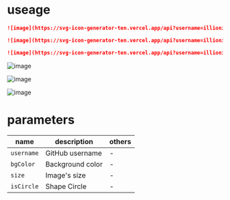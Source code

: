 # useage

```md
![image](https://svg-icon-generator-ten.vercel.app/api?username=illionillion)

![image](https://svg-icon-generator-ten.vercel.app/api?username=illionillion&size=200&bgColor=red")

![image](https://svg-icon-generator-ten.vercel.app/api?username=illionillion&size=200&bgColor=pink&isCircle=true)
```

![image](https://svg-icon-generator-ten.vercel.app/api?username=illionillion)

![image](https://svg-icon-generator-ten.vercel.app/api?username=illionillion&size=200&bgColor=red")

![image](https://svg-icon-generator-ten.vercel.app/api?username=illionillion&size=200&bgColor=pink&isCircle=true)

# parameters

| name | description | others |
|--------|--------|--------|
| `username` | GitHub username | - |
| `bgColor` | Background color | - |
| `size` | Image's size | - | 
| `isCircle` | Shape Circle | - | 